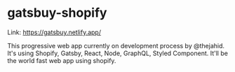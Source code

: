 ﻿# gatsbuy-shopify

Link: https://gatsbuy.netlify.app/

This progressive web app currently on development process by @thejahid. It's
using Shopify, Gatsby, React, Node, GraphQL, Styled Component. It'll be the world fast web app using
shopify.
